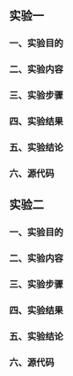 ## 实验一
### 一、实验目的
### 二、实验内容
### 三、实验步骤
### 四、实验结果
### 五、实验结论
### 六、源代码



## 实验二
### 一、实验目的
### 二、实验内容
### 三、实验步骤
### 四、实验结果
### 五、实验结论
### 六、源代码